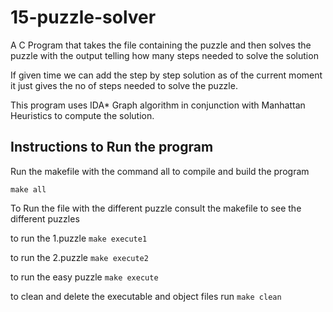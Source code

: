 # 15-puzzle-solver
A C Program that takes the file containing the puzzle and then solves the puzzle with the output telling how many steps needed to solve the solution

If given time we can add the step by step solution as of the current moment it just gives the no of steps needed to solve the puzzle.

This program uses IDA* Graph algorithm in conjunction with Manhattan Heuristics to compute the solution.

## Instructions to Run the program
Run the makefile with the command all to compile and build the program
```
make all
```

To Run the file with the different puzzle consult the makefile to see the different puzzles

to run the 1.puzzle
``` make execute1 ```

to run the 2.puzzle
``` make execute2 ```

to run the easy puzzle
``` make execute ```

to clean and delete the executable and object files run
``` make clean ```